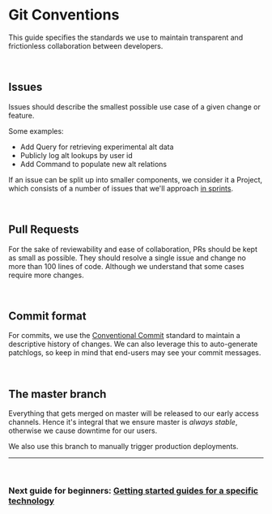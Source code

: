 # Git Conventions

This guide specifies the standards we use to maintain transparent and frictionless collaboration between developers.

<br>

## Issues

Issues should describe the smallest possible use case of a given change or feature.

Some examples:

- Add Query for retrieving experimental alt data
- Publicly log alt lookups by user id
- Add Command to populate new alt relations

If an issue can be split up into smaller components, we consider it a Project, which consists of a number of issues that we'll approach [in sprints](/docs/Workflow.md).

<br>

## Pull Requests

For the sake of reviewability and ease of collaboration, PRs should be kept as small as possible. They should resolve a single issue and change no more than 100 lines of code. Although we understand that some cases require more changes.

<br>

## Commit format

For commits, we use the [Conventional Commit](https://www.conventionalcommits.org/en/v1.0.0/) standard to maintain a descriptive history of changes. We can also leverage this to auto-generate patchlogs, so keep in mind that end-users may see your commit messages.

<br>

## The master branch

Everything that gets merged on master will be released to our early access channels. Hence it's integral that we ensure master is _always stable_, otherwise we cause downtime for our users.
<br>

We also use this branch to manually trigger production deployments.

---

<br>

### Next guide for beginners: [Getting started guides for a specific technology](/docs/README.md)

